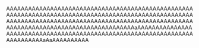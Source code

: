 AAAAAAAAAAAAAAAAAAAAAAAAAAAAAAAAAAAAAAAAAAAAAAAAAAAAAAAAAAAAAAAAAAAAAAAAAAAAAAAAAAAAAAAAAAAAAAAAAAAAAAAAAAAAAAAAAAAAAAAAAAAAAAAAAAAAAAAAAAAAAAAAAAAAAAAAAAAAAAAAAAAAAAAAAAAAAAAAAAAAAAAAAAAAaAAAAAAAAAAAAAAAAAAAAAAAAAAAAAAAAAAAAAAAAAAAAAAAAAAAAAAAAAAAAAAAAAAAAAAAAAAAAaAaAAAAAAAAAA
